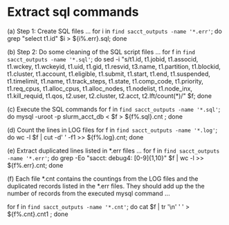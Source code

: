 Extract sql commands
====================

(a) Step 1: Create SQL files ...
for i in `find sacct_outputs -name '*.err'`; do 
    grep "select t1.id" $i > ${i%.err}.sql;
done

(b) Step 2: Do some cleaning of the SQL script files ...
for f in `find sacct_outputs -name '*.sql'`; 
    do sed -i "s/t1.id, t1.jobid, t1.associd, t1.wckey, t1.wckeyid, t1.uid, t1.gid, t1.resvid, t3.name, t1.partition, t1.blockid, t1.cluster, t1.account, t1.eligible, t1.submit, t1.start, t1.end, t1.suspended, t1.timelimit, t1.name, t1.track_steps, t1.state, t1.comp_code, t1.priority, t1.req_cpus, t1.alloc_cpus, t1.alloc_nodes, t1.nodelist, t1.node_inx, t1.kill_requid, t1.qos, t2.user, t2.cluster, t2.acct, t2.lft/count(*)/" $f; 
done

(c) Execute the SQL commands
for f in `find sacct_outputs -name '*.sql'`; do 
    mysql -uroot -p<PASSWD> slurm_acct_db < $f > ${f%.sql}.cnt ;
done

(d) Count the lines in LOG files
for f in `find sacct_outputs -name '*.log'`; do
    wc -l $f | cut -d' ' -f1 >> ${f%.log}.cnt;
done

(e) Extract duplicated lines listed in *.err files ...
for f in `find sacct_outputs -name '*.err'`; do 
    grep -Eo "sacct: debug4: [0-9]{1,10}" $f | wc -l >> ${f%.err}.cnt;
done

(f) Each file *.cnt contains the countings from the LOG files and the duplicated records listed in the *.err files. They should add up the the
number of records from the executed mysql command ...

for f in `find sacct_outputs -name '*.cnt'`; do
    cat $f | tr '\n' ' ' > ${f%.cnt}.cnt1 ;
done
